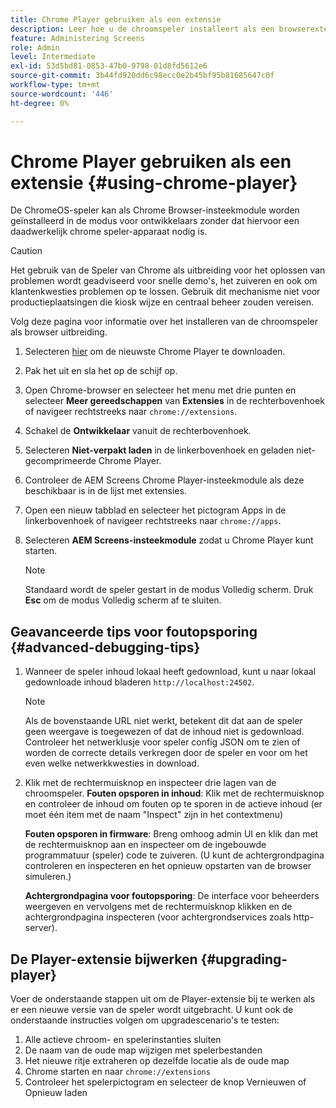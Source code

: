 ```yaml
---
title: Chrome Player gebruiken als een extensie
description: Leer hoe u de chroomspeler installeert als een browserextensie voor AEM Screens.
feature: Administering Screens
role: Admin
level: Intermediate
exl-id: 53d5bd81-0853-47b0-9798-01d8fd5612e6
source-git-commit: 3b44fd920dd6c98ecc0e2b45bf95b81685647c0f
workflow-type: tm+mt
source-wordcount: '446'
ht-degree: 0%

---
```


# Chrome Player gebruiken als een extensie {#using-chrome-player}

De ChromeOS-speler kan als Chrome Browser-insteekmodule worden geïnstalleerd in de modus voor ontwikkelaars zonder dat hiervoor een daadwerkelijk chrome speler-apparaat nodig is.

>[!CAUTION]
>
> Het gebruik van de Speler van Chrome als uitbreiding voor het oplossen van problemen wordt geadviseerd voor snelle demo&#39;s, het zuiveren en ook om klantenkwesties problemen op te lossen. Gebruik dit mechanisme niet voor productieplaatsingen die kiosk wijze en centraal beheer zouden vereisen.

Volg deze pagina voor informatie over het installeren van de chroomspeler als browser uitbreiding.

1. Selecteren [hier](https://download.macromedia.com/screens/) om de nieuwste Chrome Player te downloaden.

1. Pak het uit en sla het op de schijf op.

1. Open Chrome-browser en selecteer het menu met drie punten en selecteer **Meer gereedschappen** van **Extensies** in de rechterbovenhoek of navigeer rechtstreeks naar `chrome://extensions`.

1. Schakel de **Ontwikkelaar** vanuit de rechterbovenhoek.

1. Selecteren **Niet-verpakt laden** in de linkerbovenhoek en geladen niet-gecomprimeerde Chrome Player.

1. Controleer de AEM Screens Chrome Player-insteekmodule als deze beschikbaar is in de lijst met extensies.

1. Open een nieuw tabblad en selecteer het pictogram Apps in de linkerbovenhoek of navigeer rechtstreeks naar `chrome://apps`.

1. Selecteren **AEM Screens-insteekmodule** zodat u Chrome Player kunt starten.

   >[!NOTE]
   >
   > Standaard wordt de speler gestart in de modus Volledig scherm. Druk **Esc** om de modus Volledig scherm af te sluiten.


## Geavanceerde tips voor foutopsporing {#advanced-debugging-tips}

1. Wanneer de speler inhoud lokaal heeft gedownload, kunt u naar lokaal gedownloade inhoud bladeren `http://localhost:24502`.

   >[!NOTE]
   >
   > Als de bovenstaande URL niet werkt, betekent dit dat aan de speler geen weergave is toegewezen of dat de inhoud niet is gedownload. Controleer het netwerklusje voor speler config JSON om te zien of worden de correcte details verkregen door de speler en voor om het even welke netwerkkwesties in download.

1. Klik met de rechtermuisknop en inspecteer drie lagen van de chroomspeler.
   **Fouten opsporen in inhoud**: Klik met de rechtermuisknop en controleer de inhoud om fouten op te sporen in de actieve inhoud (er moet één item met de naam &quot;Inspect&quot; zijn in het contextmenu)

   **Fouten opsporen in firmware**: Breng omhoog admin UI en klik dan met de rechtermuisknop aan en inspecteer om de ingebouwde programmatuur (speler) code te zuiveren. (U kunt de achtergrondpagina controleren en inspecteren en het opnieuw opstarten van de browser simuleren.)

   **Achtergrondpagina voor foutopsporing**: De interface voor beheerders weergeven en vervolgens met de rechtermuisknop klikken en de achtergrondpagina inspecteren (voor achtergrondservices zoals http-server).

## De Player-extensie bijwerken {#upgrading-player}

Voer de onderstaande stappen uit om de Player-extensie bij te werken als er een nieuwe versie van de speler wordt uitgebracht. U kunt ook de onderstaande instructies volgen om upgradescenario&#39;s te testen:

1. Alle actieve chroom- en spelerinstanties sluiten
1. De naam van de oude map wijzigen met spelerbestanden
1. Het nieuwe ritje extraheren op dezelfde locatie als de oude map
1. Chrome starten en naar `chrome://extensions`
1. Controleer het spelerpictogram en selecteer de knop Vernieuwen of Opnieuw laden

